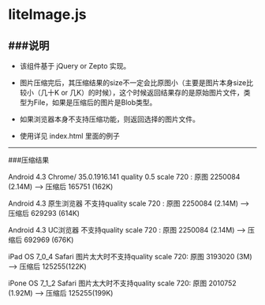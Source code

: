 liteImage.js
============
###说明
-----
* 该组件基于 jQuery or Zepto 实现。

* 图片压缩完后，其压缩结果的size不一定会比原图小（主要是图片本身size比较小（几十K or 几K）的时候），这个时候返回结果存的是原始图片文件，类型为File，如果是压缩后的图片是Blob类型。

* 如果浏览器本身不支持压缩功能，则返回选择的图片文件。

* 使用详见 index.html 里面的例子

------
###压缩结果

Android 4.3  Chrome/ 35.0.1916.141  quality 0.5  scale 720 :  原图 2250084 (2.14M) --> 压缩后 165751 (162K) 

Android 4.3 原生浏览器 不支持quality  scale 720 :  原图 2250084 (2.14M) --> 压缩后 629293 (614K)

Android 4.3 UC浏览器 不支持quality  scale 720 :  原图 2250084 (2.14M) --> 压缩后 692969 (676K)

iPad OS 7_0_4 Safari  图片太大时不支持quality scale 720: 原图 3193020 (3M) --> 压缩后 125255(122K)

iPone OS 7_1_2 Safari  图片太大时不支持quality scale 720: 原图 2010752 (1.92M) --> 压缩后 125255(199K)

